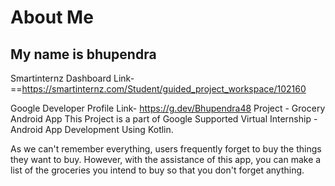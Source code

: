 # About Me
## My name is bhupendra

Smartinternz Dashboard Link-==https://smartinternz.com/Student/guided_project_workspace/102160

Google Developer Profile Link- https://g.dev/Bhupendra48
Project - Grocery Android App
This Project is a part of Google Supported Virtual Internship - Android App Development Using Kotlin.

As we can't remember everything, users frequently forget to buy the things they want to buy. However, with the assistance of this app, you can make a list of the groceries you intend to buy so that you don't forget anything.


